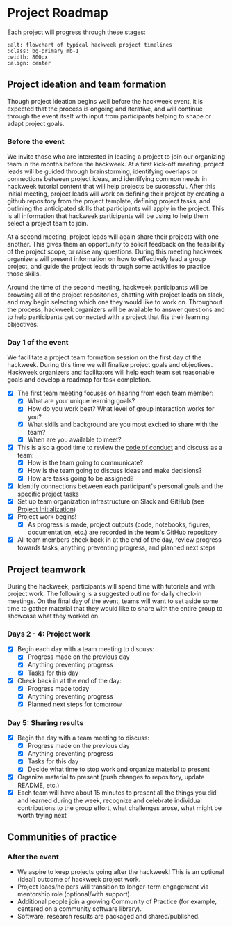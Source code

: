 # Project Roadmap

Each project will progress through these stages: 

```{image} ../img/project-timeline.png
:alt: flowchart of typical hackweek project timelines
:class: bg-primary mb-1
:width: 800px
:align: center
```

## **Project ideation and team formation**

Though project ideation begins well before the hackweek event, it is expected that the process is ongoing and iterative, and will continue through the event itself with input from participants helping to shape or adapt project goals.

### Before the event

We invite those who are interested in leading a project to join our organizing team in the months before the hackweek. At a first kick-off meeting, project leads will be guided through brainstorming, identifying overlaps or connections between project ideas, and identifying common needs in hackweek tutorial content that will help projects be successful. After this initial meeting, project leads will work on defining their project by creating a github repository from the project template, defining project tasks, and outlining the anticipated skills that participants will apply in the project. This is all information that hackweek participants will be using to help them select a project team to join.

At a second meeting, project leads will again share their projects with one another. This gives them an opportunity to solicit feedback on the feasibility of the project scope, or raise any questions. During this meeting hackweek organizers will present information on how to effectively lead a group project, and guide the project leads through some activities to practice those skills. 

Around the time of the second meeting, hackweek participants will be browsing all of the project repositories, chatting with project leads on slack, and may begin selecting which one they would like to work on. Throughout the process, hackweek organizers will be available to answer questions and to help participants get connected with a project that fits their learning objectives.


### Day 1 of the event

We facilitate a project team formation session on the first day of the hackweek. During this time we will finalize project goals and objectives. Hackweek organizers and facilitators will help each team set reasonable goals and develop a roadmap for task completion.

* [x] The first team meeting focuses on hearing from each team member:
    * [x] What are your unique learning goals? 
    * [x] How do you work best? What level of group interaction works for you?
    * [x] What skills and background are you most excited to share with the team?
    * [x] When are you available to meet?
* [x] This is also a good time to review the [code of conduct](https://book-template.hackweek.io/CoC.html) and discuss as a team:
    * [x] How is the team going to communicate?
    * [x] How is the team going to discuss ideas and make decisions?
    * [x] How are tasks going to be assigned?
* [x] Identify connections between each participant's personal goals and the specific project tasks
* [x] Set up team organization infrastructure on Slack and GitHub (see [Project Initialization](project_initialization)) 
* [x] Project work begins!
    * [x] As progress is made, project outputs (code, notebooks, figures, documentation, etc.) are recorded in the team's GitHub repository
* [x] All team members check back in at the end of the day, review progress towards tasks, anything preventing progress, and planned next steps

## **Project teamwork**

During the hackweek, participants will spend time with tutorials and with project work. The following is a suggested outline for daily check-in meetings. On the final day of the event, teams will want to set aside some time to gather material that they would like to share with the entire group to showcase what they worked on.

### Days 2 - 4: Project work

* [x] Begin each day with a team meeting to discuss:
    * [x] Progress made on the previous day
    * [x] Anything preventing progress
    * [x] Tasks for this day
* [x] Check back in at the end of the day:
    * [x] Progress made today
    * [x] Anything preventing progress
    * [x] Planned next steps for tomorrow

### Day 5: Sharing results

* [x] Begin the day with a team meeting to discuss:
    * [x] Progress made on the previous day
    * [x] Anything preventing progress
    * [x] Tasks for this day
    * [x] Decide what time to stop work and organize material to present
* [x] Organize material to present (push changes to repository, update README, etc.)
* [x] Each team will have about 15 minutes to present all the things you did and learned during the week, recognize and celebrate individual contributions to the group effort, what challenges arose, what might be worth trying next

## **Communities of practice**

### After the event

* We aspire to keep projects going after the hackweek! This is an optional (ideal) outcome of hackweek project work.
* Project leads/helpers will transition to longer-term engagement via mentorship role (optional/with support).
* Additional people join a growing Community of Practice (for example, centered on a community software library).
* Software, research results are packaged and shared/published.



